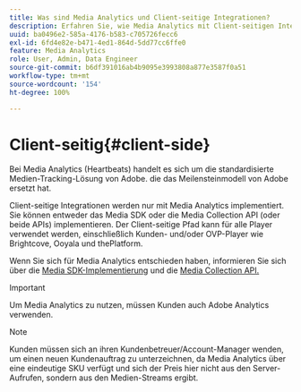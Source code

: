 ```yaml
---
title: Was sind Media Analytics und Client-seitige Integrationen?
description: Erfahren Sie, wie Media Analytics mit Client-seitigen Integrationen und dem Media-SDK und/oder der Mediensammlungs-API funktioniert.
uuid: ba0496e2-585a-4176-b583-c705726fecc6
exl-id: 6fd4e82e-b471-4ed1-864d-5dd77cc6ffe0
feature: Media Analytics
role: User, Admin, Data Engineer
source-git-commit: b6df391016ab4b9095e3993808a877e3587f0a51
workflow-type: tm+mt
source-wordcount: '154'
ht-degree: 100%

---
```


# Client-seitig{#client-side}

Bei Media Analytics (Heartbeats) handelt es sich um die standardisierte Medien-Tracking-Lösung von Adobe. die das Meilensteinmodell von Adobe ersetzt hat.

Client-seitige Integrationen werden nur mit Media Analytics implementiert. Sie können entweder das Media SDK oder die Media Collection API (oder beide APIs) implementieren. Der Client-seitige Pfad kann für alle Player verwendet werden, einschließlich Kunden- und/oder OVP-Player wie Brightcove, Ooyala und thePlatform.

Wenn Sie sich für Media Analytics entschieden haben, informieren Sie sich über die [Media SDK-Implementierung](/help/sdk-implement/setup/setup-overview.md) und die [Media Collection API.](/help/media-collection-api/mc-api-overview.md)

>[!IMPORTANT]
>
>Um Media Analytics zu nutzen, müssen Kunden auch Adobe Analytics verwenden.

>[!NOTE]
>
>Kunden müssen sich an ihren Kundenbetreuer/Account-Manager wenden, um einen neuen Kundenauftrag zu unterzeichnen, da Media Analytics über eine eindeutige SKU verfügt und sich der Preis hier nicht aus den Server-Aufrufen, sondern aus den Medien-Streams ergibt.
